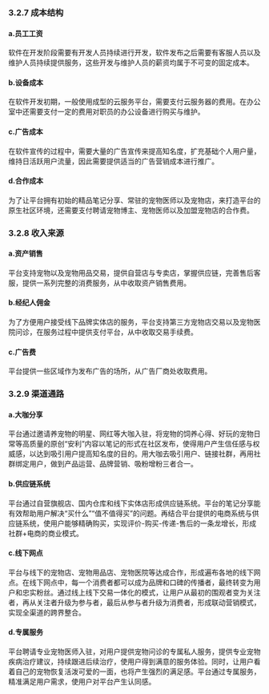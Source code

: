 ### 3.2.7 成本结构

#### a.员工工资

软件在开发阶段需要有开发人员持续进行开发，软件发布之后需要有客服人员以及维护人员持续提供服务，这些开发与维护人员的薪资均属于不可变的固定成本。 

#### b.设备成本

在软件开发初期，一般使用成型的云服务平台，需要支付云服务器的费用。在办公室中还需要支付一定的费用对职员的办公设备进行购买与维护。

#### c.广告成本

在软件宣传的过程中，需要大量的广告宣传来提高知名度，扩充基础个人用户量，维持日活跃用户流量，因此需要提供适当的广告营销成本进行推广。 

#### d.合作成本

为了让平台拥有初始的精品笔记分享、常驻的宠物医师以及宠物店，来打造平台的原生社区环境，还需要支付聘请宠物博主、宠物医师以及加盟宠物店的合作费。



### 3.2.8 收入来源

#### a.资产销售

平台支持宠物以及宠物用品交易，提供自营店与专卖店，掌握供应链，完善售后客服，提供一系列完整的消费服务，从中收取资产销售费用。

#### b.经纪人佣金

为了方便用户接受线下品牌实体店的服务，平台支持第三方宠物店交易以及宠物医院问诊，在服务过程中提供支付平台，从中收取交易手续费。

#### c.广告费

平台提供一些区域作为发布广告的场所，从广告厂商处收取费用。



### 3.2.9 渠道通路

#### a.大咖分享

平台通过邀请养宠物的明星、网红等大咖入驻，将宠物的饲养心得、好玩的宠物日常等高质量的原创“安利”内容以笔记的形式在社区发布，使得用户产生信任感与权威感，以达到吸引用户提高知名度的目的。用大咖去吸引用户、链接社群，再用社群绑定用户，做到产品运营、品牌营销、吸粉增粉三者合一。

#### b.供应链系统

平台通过自营旗舰店、国内仓库和线下实体店形成供应链系统。平台的笔记分享能有效帮助用户解决“买什么”“值不值得买”的问题。再结合平台提供的电商系统与供应链系统，使用户能够精确购买，实现评价-购买-传递-售后的一条龙增长，形成社群+电商的商业模式。

#### c.线下网点

平台与线下的宠物店、宠物用品店、宠物医院等达成合作，形成遍布各地的线下网点。在线下网点中，每一个消费者都可以成为品牌和口碑的传播者，最终转变为用户和忠实粉丝。通过线上线下交易一体化的模式，让用户从最初的围观者变为关注者，再从关注者升级为参与者，最后从参与者升级为消费者，形成联动营销模式，实现全渠道的跨界整合。

#### d.专属服务

平台聘请专业宠物医师入驻，对用户提供宠物问诊的专属私人服务，提供专业宠物疾病治疗建议，持续跟进后续治疗，使用户得到满意的服务体验。同时，让用户看着自己的宠物恢复活泼可爱的一面，也将产生强烈的满足感。平台通过专属服务，精准满足用户需求，使用户对平台产生认同感。